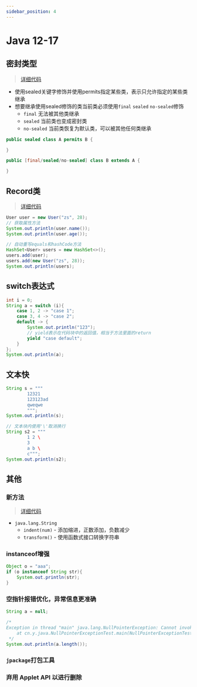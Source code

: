 ```yaml
---
sidebar_position: 4
---
```


# Java 12-17

## 密封类型

> [详细代码](https://github.com/follow1123/java-version-features/blob/main/java12-17/src/main/java/cn/y/java/sealed_class)

* 使用sealed关键字修饰并使用permits指定某些类，表示只允许指定的某些类继承
* 想要继承使用sealed修饰的类当前类必须使用`final` `sealed` `no-sealed`修饰
    * `final` 无法被其他类继承
    * `sealed` 当前类也变成密封类
    * `no-sealed` 当前类恢复为默认类，可以被其他任何类继承

```java
public sealed class A permits B {

}

public [final/sealed/no-sealed] class B extends A {

}
```

## Record类

> [详细代码](https://github.com/follow1123/java-version-features/blob/main/java12-17/src/main/java/cn/y/java/record/RecordTest.java)

```java
User user = new User("zs", 28);
// 获取属性方法
System.out.println(user.name());
System.out.println(user.age());

// 自动重写equals和hashCode方法
HashSet<User> users = new HashSet<>();
users.add(user);
users.add(new User("zs", 28));
System.out.println(users);
```

## switch表达式

```java
int i = 0;
String a = switch (i){
    case 1, 2 -> "case 1";
    case 3, 4 -> "case 2";
    default -> {
        System.out.println("123");
        // yield表示在代码块中的返回值，相当于方法里面的return
        yield "case default";
    }
};
System.out.println(a);
```

## 文本快

```java
String s = """
        12321
        123123ad
        qweqwe
        """;
System.out.println(s);

// 文本块内使用'\'取消换行
String s2 = """
        1 2 \
        3
        a b \
        c""";
System.out.println(s2);
```

## 其他

### 新方法

> [详细代码](https://github.com/follow1123/java-version-features/blob/main/java12-17/src/main/java/cn/y/java/ApisTest.java)

* `java.lang.String`
    * `indent(num)` - 添加缩进，正数添加，负数减少
    * `transform()` - 使用函数式接口转换字符串

### instanceof增强

```java
Object o = "aaa";
if (o instanceof String str){
    System.out.println(str);
}
```

### 空指针报错优化，异常信息更准确

```java
String a = null;

/*
Exception in thread "main" java.lang.NullPointerException: Cannot invoke "String.length()" because "a" is null
    at cn.y.java.NullPointerExceptionTest.main(NullPointerExceptionTest.java:7)
 */
System.out.println(a.length());
```

### `jpackage`打包工具

### 弃用 Applet API 以进行删除

